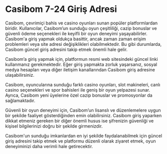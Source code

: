 # Casibom 7-24 Giriş Adresi
Casibom, çevrimiçi bahis ve casino oyunları sunan popüler platformlardan biridir. Kullanıcılar, Casibom’un sunduğu oyun çeşitliliği, cazip bonuslar ve güvenli ödeme seçenekleri ile keyifli bir oyun deneyimi yaşayabilirler. Casibom'a giriş yapmak oldukça basittir, ancak zaman zaman erişim problemleri veya site adresi değişiklikleri olabilmektedir. Bu gibi durumlarda, Casibom güncel giriş adresini takip etmek önemli hale gelir.

Casibom’a giriş yapmak için, platformun resmi web sitesindeki güncel linki kullanmanız gerekmektedir. Eğer giriş yapmakta zorluk yaşarsanız, sosyal medya hesapları veya diğer iletişim kanallarından Casibom giriş adresine ulaşabilirsiniz.

Casibom, oyuncularına sunduğu farklı casino oyunları, slot makineleri, canlı casino seçenekleri ve spor bahisleri ile geniş bir oyun yelpazesi sunar. Ayrıca, Casibom yeni üyelerine özel cazip bonuslar ve promosyonlar da sağlamaktadır.

Güvenli bir oyun deneyimi için, Casibom’un lisanslı ve düzenlemelere uygun bir şekilde faaliyet gösterdiğinden emin olabilirsiniz. Casibom giriş yaparken dikkat etmeniz gereken bir diğer önemli husus ise şifrenizin güvenliği ve kişisel bilgilerinizi doğru bir şekilde girmenizdir.

Casibom'un sunduğu imkanlardan en iyi şekilde faydalanabilmek için güncel giriş adresini takip etmek ve platformu düzenli olarak ziyaret etmek, oyun deneyiminizi daha verimli hale getirecektir.
